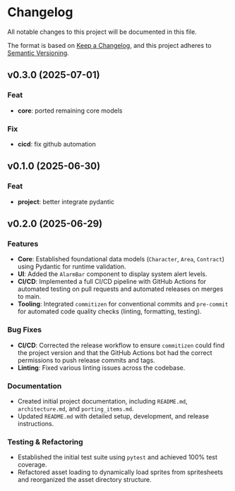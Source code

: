 # Changelog

All notable changes to this project will be documented in this file.

The format is based on [Keep a Changelog](https://keepachangelog.com/en/1.0.0/),
and this project adheres to [Semantic Versioning](https://semver.org/spec/v2.0.0.html).

## v0.3.0 (2025-07-01)

### Feat

- **core**: ported remaining core models

### Fix

- **cicd**: fix github automation

## v0.1.0 (2025-06-30)

### Feat

- **project**: better integrate pydantic

## v0.2.0 (2025-06-29)

### Features

- **Core**: Established foundational data models (`Character`, `Area`, `Contract`) using Pydantic for runtime validation.
- **UI**: Added the `AlarmBar` component to display system alert levels.
- **CI/CD**: Implemented a full CI/CD pipeline with GitHub Actions for automated testing on pull requests and automated releases on merges to main.
- **Tooling**: Integrated `commitizen` for conventional commits and `pre-commit` for automated code quality checks (linting, formatting, testing).

### Bug Fixes

- **CI/CD**: Corrected the release workflow to ensure `commitizen` could find the project version and that the GitHub Actions bot had the correct permissions to push release commits and tags.
- **Linting**: Fixed various linting issues across the codebase.

### Documentation

- Created initial project documentation, including `README.md`, `architecture.md`, and `porting_items.md`.
- Updated `README.md` with detailed setup, development, and release instructions.

### Testing & Refactoring

- Established the initial test suite using `pytest` and achieved 100% test coverage.
- Refactored asset loading to dynamically load sprites from spritesheets and reorganized the asset directory structure.
